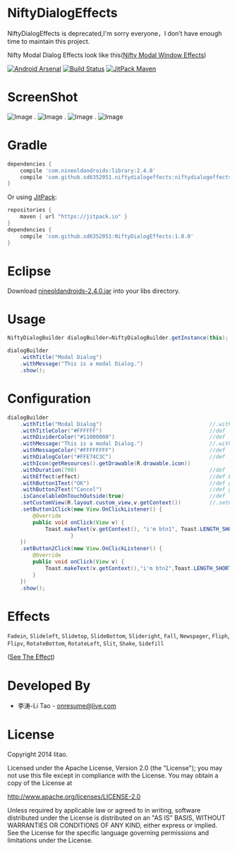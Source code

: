 NiftyDialogEffects
==================
NiftyDialogEffects is deprecated,I'm sorry everyone，I don’t have enough time to maintain this project.

Nifty Modal Dialog Effects look like this([Nifty Modal Window Effects][1])

[![Android Arsenal](http://img.shields.io/badge/%20%20%20Android%20Arsenal%20%20%20-%20%20%20NiftyDialogEffects%20%20%20-blue.svg)](http://android-arsenal.com/details/1/772)
[![Build Status](https://travis-ci.org/sd6352051/NiftyDialogEffects.svg?branch=master)](https://travis-ci.org/sd6352051/NiftyDialogEffects)
[![JitPack Maven](https://img.shields.io/github/tag/sd6352051/NiftyDialogEffects.svg?label=JitPack%20Maven)](https://jitpack.io/#sd6352051/NiftyDialogEffects)

# ScreenShot

![Image][2]
.
![Image][3]
.
![Image][4]
.
![Image][5]

# Gradle

```groovy
dependencies {
    compile 'com.nineoldandroids:library:2.4.0'
    compile 'com.github.sd6352051.niftydialogeffects:niftydialogeffects:1.0.0@aar'
}
```

Or using [JitPack](https://jitpack.io/#sd6352051/NiftyDialogEffects):

```gradle
repositories { 
    maven { url "https://jitpack.io" }
}
dependencies {
    compile 'com.github.sd6352051:NiftyDialogEffects:1.0.0'
}
```

# Eclipse

Download  [nineoldandroids-2.4.0.jar](https://github.com/downloads/JakeWharton/NineOldAndroids/nineoldandroids-2.4.0.jar) into your libs directory.

# Usage
``` java
NiftyDialogBuilder dialogBuilder=NiftyDialogBuilder.getInstance(this);

dialogBuilder
    .withTitle("Modal Dialog")
    .withMessage("This is a modal Dialog.")
    .show();
```


# Configuration
``` java
dialogBuilder
    .withTitle("Modal Dialog")                                  //.withTitle(null)  no title
    .withTitleColor("#FFFFFF")                                  //def
    .withDividerColor("#11000000")                              //def
    .withMessage("This is a modal Dialog.")                     //.withMessage(null)  no Msg
    .withMessageColor("#FFFFFFFF")                              //def  | withMessageColor(int resid)
    .withDialogColor("#FFE74C3C")                               //def  | withDialogColor(int resid)
    .withIcon(getResources().getDrawable(R.drawable.icon))
    .withDuration(700)                                          //def
    .withEffect(effect)                                         //def Effectstype.Slidetop
    .withButton1Text("OK")                                      //def gone
    .withButton2Text("Cancel")                                  //def gone
    .isCancelableOnTouchOutside(true)                           //def    | isCancelable(true)
    .setCustomView(R.layout.custom_view,v.getContext())         //.setCustomView(View or ResId,context)
    .setButton1Click(new View.OnClickListener() {
        @Override
        public void onClick(View v) {
            Toast.makeText(v.getContext(), "i'm btn1", Toast.LENGTH_SHORT).show();
                    }
    })
    .setButton2Click(new View.OnClickListener() {
        @Override
        public void onClick(View v) {
            Toast.makeText(v.getContext(),"i'm btn2",Toast.LENGTH_SHORT).show();
        }
    })
    .show();
```
# Effects
`Fadein`, `Slideleft`, `Slidetop`, `SlideBottom`, `Slideright`, `Fall`, `Newspager`, `Fliph`, `Flipv`, `RotateBottom`, `RotateLeft`, `Slit`, `Shake`, `Sidefill`

([See The Effect][1])

# Developed By

* 李涛-Li Tao - <onresume@live.com>

# License
Copyright 2014 litao.

Licensed under the Apache License, Version 2.0 (the "License");
you may not use this file except in compliance with the License.
You may obtain a copy of the License at

   http://www.apache.org/licenses/LICENSE-2.0

Unless required by applicable law or agreed to in writing, software
distributed under the License is distributed on an "AS IS" BASIS,
WITHOUT WARRANTIES OR CONDITIONS OF ANY KIND, either express or implied.
See the License for the specific language governing permissions and
limitations under the License.








[1]: http://tympanus.net/Development/ModalWindowEffects/
[2]: http://img2.ph.126.net/MQFh_6FkTAD1qqzZ7EVdow==/2561703763061757743.png
[3]: http://img2.ph.126.net/uHM9MmUmlJk8moJlVyNTmw==/2568459162502797428.png
[4]: http://img1.ph.126.net/g2fw5Z1OtPBgE0cbn-HBqw==/6608233108214335942.png
[5]: http://img0.ph.126.net/iC46e1bXkU1f1rIfUZo99w==/6597620621984019408.gif

